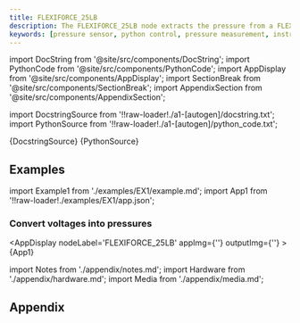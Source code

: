 ```yaml
---
title: FLEXIFORCE_25LB
description: The FLEXIFORCE_25LB node extracts the pressure from a FLEXIFORCE 25LB sensor.
keywords: [pressure sensor, python control, pressure measurement, instrument, python, FLEXIFORCE, 25LB]
---
```



[//]: # (Custom component imports)

import DocString from '@site/src/components/DocString';
import PythonCode from '@site/src/components/PythonCode';
import AppDisplay from '@site/src/components/AppDisplay';
import SectionBreak from '@site/src/components/SectionBreak';
import AppendixSection from '@site/src/components/AppendixSection';

[//]: # (Docstring)

import DocstringSource from '!!raw-loader!./a1-[autogen]/docstring.txt';
import PythonSource from '!!raw-loader!./a1-[autogen]/python_code.txt';

<DocString>{DocstringSource}</DocString>
<PythonCode GLink='IO/ANALOG_SENSORS/PRESSURE_SENSORS/FLEXIFORCE_25LB/FLEXIFORCE_25LB.py'>{PythonSource}</PythonCode>

<SectionBreak />

[//]: # (Examples)

## Examples

import Example1 from './examples/EX1/example.md';
import App1 from '!!raw-loader!./examples/EX1/app.json';

### Convert voltages into pressures

<AppDisplay
    nodeLabel='FLEXIFORCE_25LB'
    appImg={''}
    outputImg={''}
    >
    {App1}
</AppDisplay>

<Example1 />

<SectionBreak />

[//]: # (Appendix)

import Notes from './appendix/notes.md';
import Hardware from './appendix/hardware.md';
import Media from './appendix/media.md';

## Appendix

<AppendixSection index={0} folderPath='nodes/IO/ANALOG_SENSORS/PRESSURE_SENSORS/FLEXIFORCE_25LB/appendix/'><Notes /></AppendixSection>
<AppendixSection index={1} folderPath='nodes/IO/ANALOG_SENSORS/PRESSURE_SENSORS/FLEXIFORCE_25LB/appendix/'><Hardware /></AppendixSection>
<AppendixSection index={2} folderPath='nodes/IO/ANALOG_SENSORS/PRESSURE_SENSORS/FLEXIFORCE_25LB/appendix/'><Media /></AppendixSection>

<!--Add Button here-->